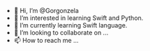 - 👋 Hi, I’m @Gorgonzela
- 👀 I’m interested in learning Swift and Python.
- 🌱 I’m currently learning Swift language.
- 💞️ I’m looking to collaborate on ...
- 📫 How to reach me ...

<!---
Gorgonzela/Gorgonzela is a ✨ special ✨ repository because its `README.md` (this file) appears on your GitHub profile.
You can click the Preview link to take a look at your changes.
--->
